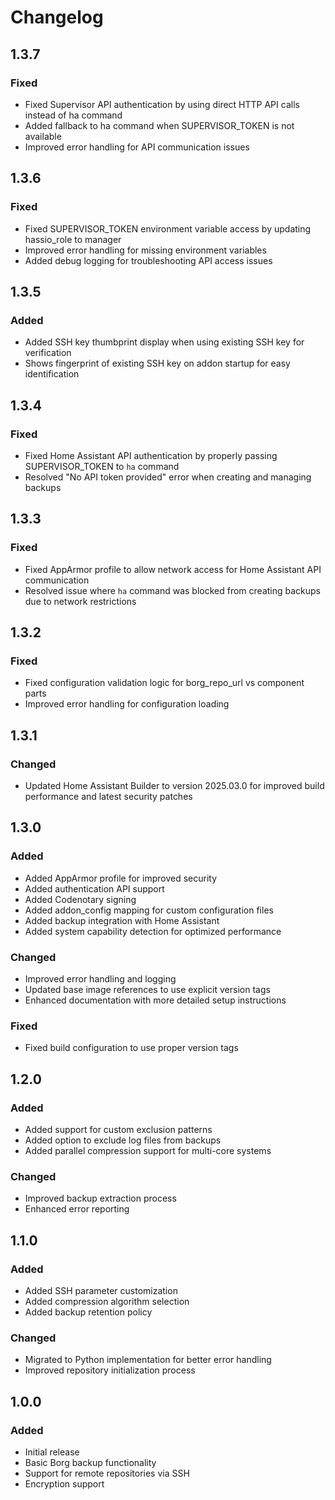 # Changelog

## 1.3.7

### Fixed
- Fixed Supervisor API authentication by using direct HTTP API calls instead of ha command
- Added fallback to ha command when SUPERVISOR_TOKEN is not available
- Improved error handling for API communication issues

## 1.3.6

### Fixed
- Fixed SUPERVISOR_TOKEN environment variable access by updating hassio_role to manager
- Improved error handling for missing environment variables
- Added debug logging for troubleshooting API access issues

## 1.3.5

### Added
- Added SSH key thumbprint display when using existing SSH key for verification
- Shows fingerprint of existing SSH key on addon startup for easy identification

## 1.3.4

### Fixed
- Fixed Home Assistant API authentication by properly passing SUPERVISOR_TOKEN to `ha` command
- Resolved "No API token provided" error when creating and managing backups

## 1.3.3

### Fixed
- Fixed AppArmor profile to allow network access for Home Assistant API communication
- Resolved issue where `ha` command was blocked from creating backups due to network restrictions

## 1.3.2

### Fixed
- Fixed configuration validation logic for borg_repo_url vs component parts
- Improved error handling for configuration loading

## 1.3.1

### Changed
- Updated Home Assistant Builder to version 2025.03.0 for improved build performance and latest security patches

## 1.3.0

### Added
- Added AppArmor profile for improved security
- Added authentication API support
- Added Codenotary signing
- Added addon_config mapping for custom configuration files
- Added backup integration with Home Assistant
- Added system capability detection for optimized performance

### Changed
- Improved error handling and logging
- Updated base image references to use explicit version tags
- Enhanced documentation with more detailed setup instructions

### Fixed
- Fixed build configuration to use proper version tags

## 1.2.0

### Added
- Added support for custom exclusion patterns
- Added option to exclude log files from backups
- Added parallel compression support for multi-core systems

### Changed
- Improved backup extraction process
- Enhanced error reporting

## 1.1.0

### Added
- Added SSH parameter customization
- Added compression algorithm selection
- Added backup retention policy

### Changed
- Migrated to Python implementation for better error handling
- Improved repository initialization process

## 1.0.0

### Added
- Initial release
- Basic Borg backup functionality
- Support for remote repositories via SSH
- Encryption support
